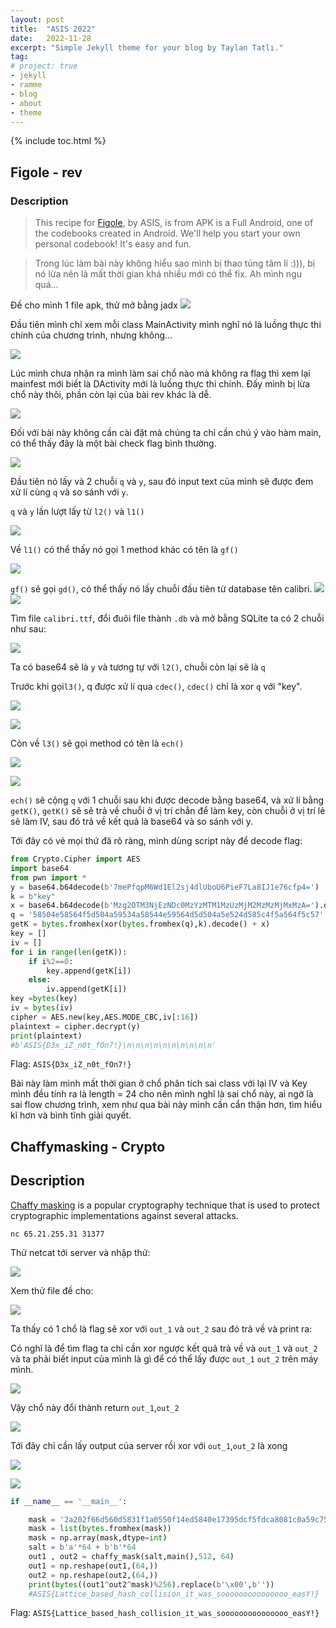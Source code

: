 ```yaml
---
layout: post
title:  "ASIS 2022"
date:   2022-11-28
excerpt: "Simple Jekyll theme for your blog by Taylan Tatlı."
tag:
# project: true
- jekyll 
- ramme
- blog
- about
- theme
---
```

{% include toc.html %}

## Figole - rev
### Description
>This recipe for [Figole](https://asisctf.com/tasks/figole.apk_2b2eb4b66298cf8b30bf75115796d26fc10bcf27.txz), by ASIS, is from APK is a Full Android, one of the codebooks created in Android. We'll help you start your own personal codebook! It's easy and fun.

> Trong lúc làm bài này không hiểu sao mình bị thao túng tâm lí :))), bị nó lừa nên là mất thời gian khá nhiều mới có thể fix. Ah mình ngu quá...

Đề cho mình 1 file apk, thử mở bằng jadx
![](https://i.imgur.com/Sa4RrtX.png)

Đầu tiên mình chỉ xem mỗi class MainActivity mình nghĩ nó là luồng thực thi chính của chương trình, nhưng không...

![](https://i.imgur.com/inj3BLJ.png)

Lúc mình chưa nhận ra mình làm sai chổ nào mà không ra flag thì xem lại mainfest mới biết là DActivity mới là luồng thực thi chính. Đấy mình bị lừa chổ này thôi, phần còn lại của bài rev khác là dễ.

![](https://i.imgur.com/t17VruY.png)

Đối với bài này không cần cài đặt mà chúng ta chỉ cần chú ý vào hàm main, có thể thấy đây là một bài check flag bình thường.

![](https://i.imgur.com/FQFW5Cj.png)

Đầu tiên nó lấy và 2 chuỗi `q` và `y`, sau đó input text của mình sẽ được đem xử lí cùng `q` và so sánh với `y`.

`q` và `y` lần lượt lấy từ `l2()` và `l1()`

![](https://i.imgur.com/B7jMMvf.png)

Về `l1()` có thể thấy nó gọi 1 method khác có tên là `gf()`

![](https://i.imgur.com/xRPyKTR.png)

`gf()` sẽ gọi `gd()`, có thể thấy nó lấy chuỗi đầu tiên từ database tên calibri.
![](https://i.imgur.com/qNbJK6D.png)
![](https://i.imgur.com/qM7CObh.png)

Tìm file `calibri.ttf`, đổi đuôi file thành `.db` và mở bằng SQLite ta có 2 chuỗi như sau:

![](https://i.imgur.com/8DlD8vd.png)

Ta có base64 sẽ là `y` và tương tự với `l2()`, chuỗi còn lại sẽ là `q`

Trước khi gọi`l3()`, q được xử lí qua `cdec()`, `cdec()` chỉ là xor `q` với "key".

![](https://i.imgur.com/IJaT54x.png)

![](https://i.imgur.com/AzIwJhu.png)

Còn về `l3()` sẽ gọi method có tên là `ech()`

![](https://i.imgur.com/HC04O3n.png)

![](https://i.imgur.com/9wjoBeZ.png)

`ech()` sẽ cộng `q` với 1 chuỗi sau khi được decode bằng base64, và xử lí bằng `getK()`, `getK()` sẽ sẽ trả về chuỗi ở vị trí chẳn để làm key, còn chuỗi ở vị trí lẻ sẽ làm IV, sau đó trả về kết quả là base64 và so sánh với y.

Tới đây có vẻ mọi thứ đã rõ ràng, mình dùng script này để decode flag:

```python
from Crypto.Cipher import AES
import base64
from pwn import *
y = base64.b64decode(b'7mePfqpM6Wd1El2sj4dlUboU6PieF7La8IJ1e76cfp4=')
k = b"key"
x = base64.b64decode(b'Mzg2OTM3NjEzNDc0MzYzMTM1MzUzMjM2MzMzMjMxMzA=').decode()
q = '58504e58564f5d504a59534a58544e59564d5d504a5e524d585c4f5a564f5c57'
getK = bytes.fromhex(xor(bytes.fromhex(q),k).decode() + x)
key = []
iv = []
for i in range(len(getK)):
    if i%2==0:
        key.append(getK[i])
    else:
        iv.append(getK[i])
key =bytes(key)
iv = bytes(iv)
cipher = AES.new(key,AES.MODE_CBC,iv[:16])
plaintext = cipher.decrypt(y)
print(plaintext)
#b'ASIS{D3x_iZ_n0t_fOn7!}\n\n\n\n\n\n\n\n\n\n'
```
Flag: `ASIS{D3x_iZ_n0t_fOn7!}`

Bài này làm mình mất thời gian ở chổ phân tích sai class với lại IV và Key  mình đều tính ra là length = 24 cho nên mình nghĩ là sai chổ này, ai ngờ là sai flow chương trình, xem như qua bài này mình cần cẩn thận hơn, tìm hiểu kĩ hơn và bình tĩnh giải quyết.

## Chaffymasking - Crypto

## Description

[Chaffy masking](https://asisctf.com/tasks/chaffymasking_ee328d22852581d833c4792c61b8735ae140d81b.txz) is a popular cryptography technique that is used to protect cryptographic implementations against several attacks.

    nc 65.21.255.31 31377

Thử netcat tới server và nhập thử:

![](https://i.imgur.com/cUmfmuV.png)

Xem thử file đề cho:

![](https://i.imgur.com/WXxpnDz.png)

Ta thấy có 1 chổ là flag sẽ xor với `out_1` và `out_2` sau đó trả về và print ra:

Có nghĩ là để tìm flag ta chỉ cần xor ngược kết quả trả về và `out_1` và `out_2` và ta phải biết input của mình là gì để có thể lấy được `out_1` `out_2` trên máy mình.

![](https://i.imgur.com/qg3hzDg.png)

Vậy chổ này đổi thành return `out_1`,`out_2`

![](https://i.imgur.com/DwlInXi.png)

Tới đây chỉ cần lấy output của server rồi xor với `out_1`,`out_2` là xong

![](https://i.imgur.com/GSQefld.png)

![](https://i.imgur.com/mn2Cfpl.png)
```python
if __name__ == '__main__':

	mask = '2a202f66d560d5831f1a0550f14ed5840e17395dcf5fdca8081c0a59c75fdd98052c0f41f15bd5843400095ac143db98041c095ac143db98042c0354dd75958a'
	mask = list(bytes.fromhex(mask))
	mask = np.array(mask,dtype=int)
	salt = b'a'*64 + b'b'*64
	out1 , out2 = chaffy_mask(salt,main(),512, 64)
	out1 = np.reshape(out1,(64,))
	out2 = np.reshape(out2,(64,))
	print(bytes((out1^out2^mask)%256).replace(b'\x00',b''))
    #ASIS{Lattice_based_hash_collision_it_was_sooooooooooooooo_easY!}
```

Flag: `ASIS{Lattice_based_hash_collision_it_was_sooooooooooooooo_easY!}`